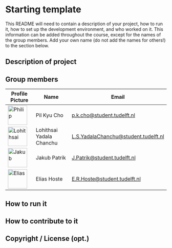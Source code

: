 # Starting template

This README will need to contain a description of your project, how to run it, how to set up the development environment, and who worked on it.
This information can be added throughout the course, except for the names of the group members.
Add your own name (do not add the names for others!) to the section below.

## Description of project

## Group members

| Profile Picture | Name | Email |
|---|---|---|
| <a href="https://imgbb.com/"><img src="https://i.ibb.co/7VSxGDk/Capture.png" alt="Philip" border="0" height=60></a> | Pil Kyu Cho | p.k.cho@student.tudelft.nl|
| <a href="https://imgbb.com/"><img src="https://i.ibb.co/RCYJ2zR/Lohithsai.jpg" alt="Lohithsai" border="0" height=60></a> | Lohithsai Yadala Chanchu | L.S.YadalaChanchu@student.tudelft.nl|
| <a href="https://tinyurl.com/jakubpatrik"><img src="https://tinyurl.com/jakubpatrik" alt="Jakub" border="0" height=60></a> | Jakub Patrik | J.Patrik@student.tudelft.nl|
| <a href="https://imgbb.com"><img src="https://i.ibb.co/9T45dgz/D487-F8-F3-4-ED9-41-F2-AFA0-B1-CBF04-BF58-C.jpg" alt="Elias" border="0" height=60></a> | Elias Hoste | E.R.Hoste@student.tudelft.nl|


<!-- Instructions (remove once assignment has been completed -->
<!-- - Add (only!) your own name to the table above (use Markdown formatting) -->
<!-- - Mention your *student* email address -->
<!-- - Preferably add a recognizable photo, otherwise add your GitLab photo -->
<!-- - (please make sure the photos have the same size) --> 

## How to run it

## How to contribute to it

## Copyright / License (opt.)
